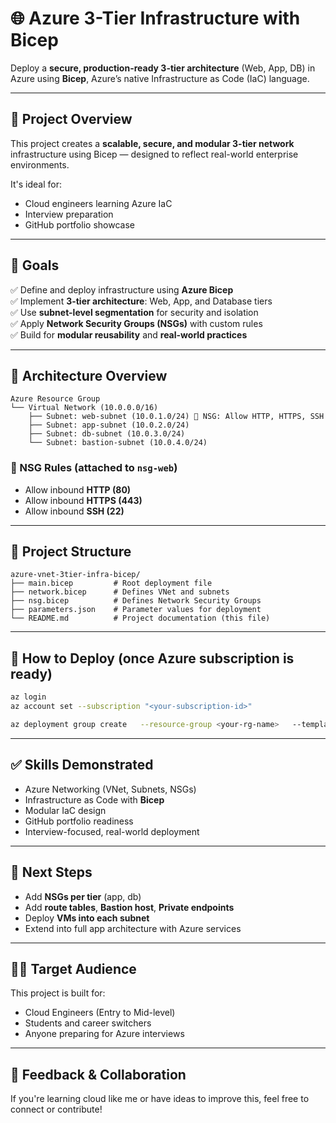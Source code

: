 # 🌐 Azure 3-Tier Infrastructure with Bicep

Deploy a **secure, production-ready 3-tier architecture** (Web, App, DB) in Azure using **Bicep**, Azure’s native Infrastructure as Code (IaC) language.

---

## 🎯 Project Overview

This project creates a **scalable, secure, and modular 3-tier network** infrastructure using Bicep — designed to reflect real-world enterprise environments.

It's ideal for:
- Cloud engineers learning Azure IaC
- Interview preparation
- GitHub portfolio showcase

---

## 📌 Goals

✅ Define and deploy infrastructure using **Azure Bicep**  
✅ Implement **3-tier architecture**: Web, App, and Database tiers  
✅ Use **subnet-level segmentation** for security and isolation  
✅ Apply **Network Security Groups (NSGs)** with custom rules  
✅ Build for **modular reusability** and **real-world practices**  

---

## 🧱 Architecture Overview

```
Azure Resource Group
└── Virtual Network (10.0.0.0/16)
    ├── Subnet: web-subnet (10.0.1.0/24) 🧭 NSG: Allow HTTP, HTTPS, SSH
    ├── Subnet: app-subnet (10.0.2.0/24)
    ├── Subnet: db-subnet (10.0.3.0/24)
    └── Subnet: bastion-subnet (10.0.4.0/24)
```

### 🔐 NSG Rules (attached to `nsg-web`)
- Allow inbound **HTTP (80)**
- Allow inbound **HTTPS (443)**
- Allow inbound **SSH (22)**

---

## 📁 Project Structure

```
azure-vnet-3tier-infra-bicep/
├── main.bicep         # Root deployment file
├── network.bicep      # Defines VNet and subnets
├── nsg.bicep          # Defines Network Security Groups
├── parameters.json    # Parameter values for deployment
└── README.md          # Project documentation (this file)
```

---

## 🚀 How to Deploy (once Azure subscription is ready)

```bash
az login
az account set --subscription "<your-subscription-id>"

az deployment group create   --resource-group <your-rg-name>   --template-file main.bicep   --parameters @parameters.json
```

---

## ✅ Skills Demonstrated

- Azure Networking (VNet, Subnets, NSGs)
- Infrastructure as Code with **Bicep**
- Modular IaC design
- GitHub portfolio readiness
- Interview-focused, real-world deployment

---

## 📌 Next Steps

- Add **NSGs per tier** (app, db)
- Add **route tables**, **Bastion host**, **Private endpoints**
- Deploy **VMs into each subnet**
- Extend into full app architecture with Azure services

---

## 🧑‍💼 Target Audience

This project is built for:
- Cloud Engineers (Entry to Mid-level)
- Students and career switchers
- Anyone preparing for Azure interviews

---

## 💬 Feedback & Collaboration

If you're learning cloud like me or have ideas to improve this, feel free to connect or contribute!
